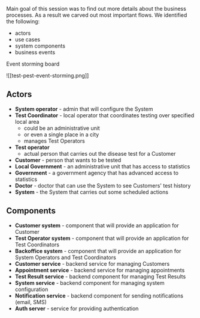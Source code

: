 
Main goal of this session was to find out more details about the business processes. As a result we carved out most important flows. We identified the following:
- actors
- use cases
- system components
- business events

Event storming board

![[test-pest-event-storming.png]]

## Actors

- **System operator** - admin that will configure the System
- **Test Coordinator** - local operator that coordinates testing over specified local area
	- could be an administrative unit
	- or even a single place in a city
	- manages Test Operators
- **Test operator**
	- actual person that carries out the disease test for a Customer
- **Customer** - person that wants to be tested
- **Local Government** - an administrative unit that has access to statistics
- **Government** - a government agency that has advanced access to statistics
- **Doctor** - doctor that can use the System to see Customers' test history
- **System** - the System that carries out some scheduled actions

## Components

- **Customer system** - component that will provide an application for Customer
- **Test Operator system** - component that will provide an application for Test Coordinators
- **Backoffice system** - component that will provide an application for System Operators and Test Coordinators
- **Customer service** - backend service for managing Customers
- **Appointment service** - backend service for managing appointments
- **Test Result service** - backend component for managing Test Results
- **System service** - backend component for managing system configuration
- **Notification service** - backend component for sending notifications (email, SMS)
- **Auth server** - service for providing authentication


